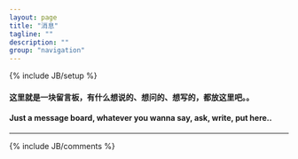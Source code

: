 ```yaml
---
layout: page
title: "消息"
tagline: ""
description: ""
group: "navigation"
---
```

{% include JB/setup %}
#### 这里就是一块留言板，有什么想说的、想问的、想写的，都放这里吧。。
#### Just a message board, whatever you wanna say, ask, write, put here..

---
{% include JB/comments %}
